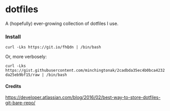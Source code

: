 # dotfiles

A (hopefully) ever-growing collection of dotfiles I use.

### Install

`curl -Lks https://git.io/fhQdn | /bin/bash`

Or, more verbosely:

`curl -Lks https://gist.githubusercontent.com/minchingtonak/2cadbda35ec4b0bca4232da25eb9bf15/raw | /bin/bash`

#### Credits
https://developer.atlassian.com/blog/2016/02/best-way-to-store-dotfiles-git-bare-repo/
